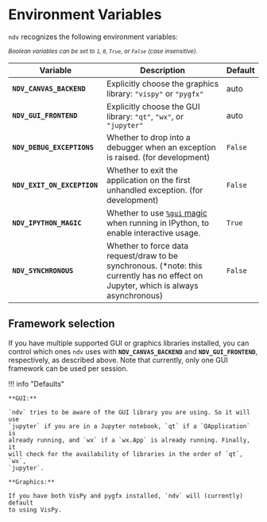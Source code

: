 # Environment Variables

`ndv` recognizes the following environment variables:

<small>*Boolean variables can be set to `1`, `0`, `True`, or `False` (case insensitive).*</small>

| <div style="width:174px">Variable</div>    | Description     | Default |
|--------------------------------------------|-----------------| ------- |
| **`NDV_CANVAS_BACKEND`** | Explicitly choose the graphics library: `"vispy"` or `"pygfx"`           | auto    |
| **`NDV_GUI_FRONTEND`**   | Explicitly choose the GUI library: `"qt"`, `"wx"`, or `"jupyter"`        | auto    |
| **`NDV_DEBUG_EXCEPTIONS`** | Whether to drop into a debugger when an exception is raised. (for development) | `False` |
| **`NDV_EXIT_ON_EXCEPTION`**  | Whether to exit the application on the first unhandled exception. (for development)  | `False` |
| **`NDV_IPYTHON_MAGIC`** | Whether to use [`%gui` magic](https://ipython.readthedocs.io/en/stable/config/eventloops.html#integrating-with-gui-event-loops) when running in IPython, to enable interactive usage. | `True`  |
| **`NDV_SYNCHRONOUS`** | Whether to force data request/draw to be synchronous. (*note: this currently has no effect on Jupyter, which is always asynchronous) | `False` |

## Framework selection

If you have multiple supported GUI or graphics libraries installed, you can
control which ones `ndv` uses with **`NDV_CANVAS_BACKEND`** and **`NDV_GUI_FRONTEND`**,
respectively, as described above.  Note that currently, only one GUI framework
can be used per session.

!!! info "Defaults"

    **GUI:**

    `ndv` tries to be aware of the GUI library you are using. So it will use
    `jupyter` if you are in a Jupyter notebook, `qt` if a `QApplication` is
    already running, and `wx` if a `wx.App` is already running. Finally, it
    will check for the availability of libraries in the order of `qt`, `wx`,
    `jupyter`.

    **Graphics:**

    If you have both VisPy and pygfx installed, `ndv` will (currently) default
    to using VisPy.
